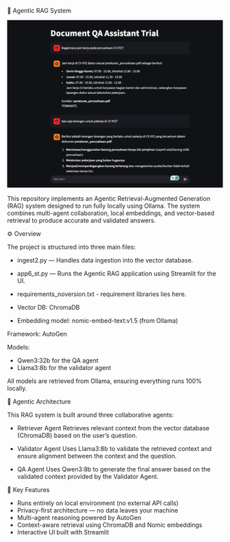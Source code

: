 🧠 Agentic RAG System

![image_alt](https://github.com/giovanni2897/agentic-rag/blob/22ab6c4be3364f1d5d6cb2b213c8e85b377917f8/pics/UI_streamlit.png?raw=true)

This repository implements an Agentic Retrieval-Augmented Generation (RAG) system designed to run fully locally using Ollama. The system combines multi-agent collaboration, local embeddings, and vector-based retrieval to produce accurate and validated answers.

⚙️ Overview

The project is structured into three main files:
* ingest2.py — Handles data ingestion into the vector database.
* app6_st.py — Runs the Agentic RAG application using Streamlit for the UI.
* requirements_noversion.txt - requirement libraries lies here.

* Vector DB: ChromaDB

* Embedding model: nomic-embed-text:v1.5 (from Ollama)


Framework: AutoGen

Models:
* Qwen3:32b for the QA agent
* Llama3:8b for the validator agent

All models are retrieved from Ollama, ensuring everything runs 100% locally.

🧩 Agentic Architecture

This RAG system is built around three collaborative agents:

* Retriever Agent
Retrieves relevant context from the vector database (ChromaDB) based on the user’s question.

* Validator Agent
Uses Llama3:8b to validate the retrieved context and ensure alignment between the context and the question.

* QA Agent
Uses Qwen3:8b to generate the final answer based on the validated context provided by the Validator Agent.

🚀 Key Features
* Runs entirely on local environment (no external API calls)
* Privacy-first architecture — no data leaves your machine
* Multi-agent reasoning powered by AutoGen
* Context-aware retrieval using ChromaDB and Nomic embeddings
* Interactive UI built with Streamlit